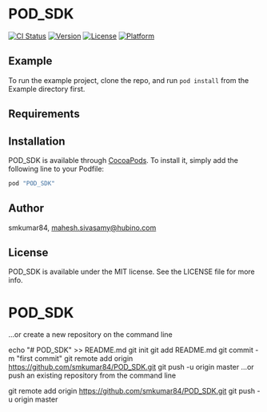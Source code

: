 # POD_SDK

[![CI Status](http://img.shields.io/travis/smkumar84/POD_SDK.svg?style=flat)](https://travis-ci.org/smkumar84/POD_SDK)
[![Version](https://img.shields.io/cocoapods/v/POD_SDK.svg?style=flat)](http://cocoapods.org/pods/POD_SDK)
[![License](https://img.shields.io/cocoapods/l/POD_SDK.svg?style=flat)](http://cocoapods.org/pods/POD_SDK)
[![Platform](https://img.shields.io/cocoapods/p/POD_SDK.svg?style=flat)](http://cocoapods.org/pods/POD_SDK)

## Example

To run the example project, clone the repo, and run `pod install` from the Example directory first.

## Requirements

## Installation

POD_SDK is available through [CocoaPods](http://cocoapods.org). To install
it, simply add the following line to your Podfile:

```ruby
pod "POD_SDK"
```

## Author

smkumar84, mahesh.sivasamy@hubino.com

## License

POD_SDK is available under the MIT license. See the LICENSE file for more info.
# POD_SDK


…or create a new repository on the command line

echo "# POD_SDK" >> README.md
git init
git add README.md
git commit -m "first commit"
git remote add origin https://github.com/smkumar84/POD_SDK.git
git push -u origin master
…or push an existing repository from the command line

git remote add origin https://github.com/smkumar84/POD_SDK.git
git push -u origin master